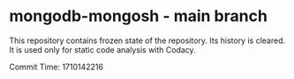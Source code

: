# mongodb-mongosh - main branch

This repository contains frozen state of the repository.
Its history is cleared. It is used only for static code
analysis with Codacy.

Commit Time: 1710142216